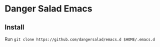 # Danger Salad Emacs #

## Install ##

Run `git clone https://github.com/dangersalad/emacs.d $HOME/.emacs.d`
